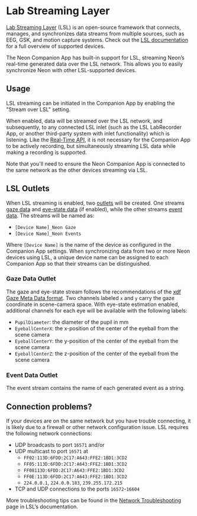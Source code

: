 # Lab Streaming Layer

[Lab Streaming Layer](https://labstreaminglayer.org/) (LSL) is an open-source framework that connects, manages, and synchronizes data streams from multiple sources, such as EEG, GSK, and motion capture systems. Check out the [LSL documentation](https://labstreaminglayer.readthedocs.io/info/intro.html) for a full overview of supported devices.

The Neon Companion App has built-in support for LSL, streaming Neon’s real-time generated data over the LSL network. This allows you to easily synchronize Neon with other LSL-supported devices.

## **Usage**

LSL streaming can be initiated in the Companion App by enabling the "Stream over LSL" setting.

When enabled, data will be streamed over the LSL network, and subsequently, to any connected LSL inlet (such as the LSL LabRecorder App, or another third-party system with inlet functionality) which is listening. Like the [Real-Time API](https://docs.pupil-labs.com/neon/real-time-api/tutorials/), it is not necessary for the Companion App to be actively recording, but simultaneously streaming LSL data while making a recording is supported.

Note that you'll need to ensure the Neon Companion App is connected to the same network as the other devices streaming via LSL.

## **LSL Outlets**

When LSL streaming is enabled, two [outlets](https://labstreaminglayer.readthedocs.io/info/intro.html#term-stream-outlet) will be created. One streams [gaze data](https://docs.pupil-labs.com/neon/data-collection/data-streams/#gaze) and [eye-state data](https://docs.pupil-labs.com/neon/data-collection/data-streams/#_3d-eye-states) (if enabled), while the other streams [event data](https://docs.pupil-labs.com/neon/data-collection/events/#events). The streams will be named as:

- `[Device Name]_Neon Gaze`
- `[Device Name]_Neon Events`

Where `[Device Name]` is the name of the device as configured in the Companion App settings. When synchronizing data from two or more Neon devices using LSL, a unique device name can be assigned to each Companion App so that their streams can be distinguished.

### **Gaze Data Outlet**

The gaze and eye-state stream follows the recommendations of the [xdf Gaze Meta Data format](https://github.com/sccn/xdf/wiki/Gaze-Meta-Data). Two channels labeled `x` and `y` carry the gaze coordinate in scene-camera space. With eye-state estimation enabled, additional channels for each eye will be available with the following labels:

- `PupilDiameter`: the diameter of the pupil in mm
- `EyeballCenterX`: the x-position of the center of the eyeball from the scene camera
- `EyeballCenterY`: the y-position of the center of the eyeball from the scene camera
- `EyeballCenterZ`: the z-position of the center of the eyeball from the scene camera

### **Event Data Outlet**

The event stream contains the name of each generated event as a string.

## Connection problems?

If your devices are on the same network but you have trouble connecting, it is likely due to a firewall or other network configuration issue. LSL requires the following network connections:

- UDP broadcasts to port `16571` and/or
- UDP multicast to port `16571` at
    - `FF02:113D:6FDD:2C17:A643:FFE2:1BD1:3CD2`
    - `FF05:113D:6FDD:2C17:A643:FFE2:1BD1:3CD2`
    - `FF08113D:6FDD:2C17:A643:FFE2:1BD1:3CD2`
    - `FF0E:113D:6FDD:2C17:A643:FFE2:1BD1:3CD2`
    - `224.0.0.1`, `224.0.0.183`, `239.255.172.215`
- TCP and UDP connections to the ports `16572`-`16604`

More troubleshooting tips can be found in the [Network Troubleshooting](https://labstreaminglayer.readthedocs.io/info/network-connectivity.html) page in LSL’s documentation.